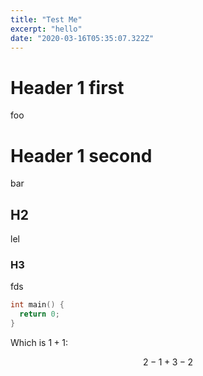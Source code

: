 ```yaml
---
title: "Test Me"
excerpt: "hello"
date: "2020-03-16T05:35:07.322Z"
---
```


# Header 1 first

foo

# Header 1 second

bar

## H2

lel

### H3

fds

```c
int main() {
  return 0;
}
```

Which is $1 + 1$:

$$
2 - 1 + 3 - 2
$$
